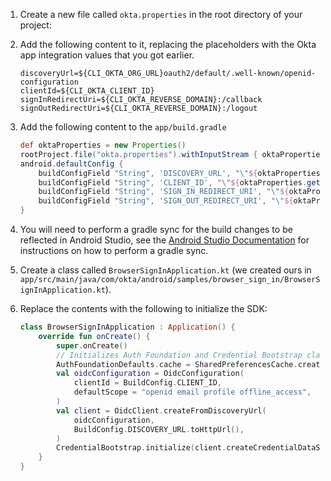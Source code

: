 1. Create a new file called `okta.properties` in the root directory of your project:

1. Add the following content to it, replacing the placeholders with the Okta app integration values that you got earlier.

    ```properties
    discoveryUrl=${CLI_OKTA_ORG_URL}oauth2/default/.well-known/openid-configuration
    clientId=${CLI_OKTA_CLIENT_ID}
    signInRedirectUri=${CLI_OKTA_REVERSE_DOMAIN}:/callback
    signOutRedirectUri=${CLI_OKTA_REVERSE_DOMAIN}:/logout
    ```

1. Add the following content to the `app/build.gradle`

    ```groovy
    def oktaProperties = new Properties()
    rootProject.file("okta.properties").withInputStream { oktaProperties.load(it) }
    android.defaultConfig {
        buildConfigField "String", 'DISCOVERY_URL', "\"${oktaProperties.getProperty('discoveryUrl')}\""
        buildConfigField "String", 'CLIENT_ID', "\"${oktaProperties.getProperty('clientId')}\""
        buildConfigField "String", 'SIGN_IN_REDIRECT_URI', "\"${oktaProperties.getProperty('signInRedirectUri')}\""
        buildConfigField "String", 'SIGN_OUT_REDIRECT_URI', "\"${oktaProperties.getProperty('signOutRedirectUri')}\""
    }
    ```

1. You will need to perform a gradle sync for the build changes to be reflected in Android Studio, see the [Android Studio Documentation](https://developer.android.com/studio/build#sync-files) for instructions on how to perform a gradle sync.

1. Create a class called `BrowserSignInApplication.kt` (we created ours in `app/src/main/java/com/okta/android/samples/browser_sign_in/BrowserSignInApplication.kt`).

1. Replace the contents with the following to initialize the SDK:

    ```kotlin
    class BrowserSignInApplication : Application() {
        override fun onCreate() {
            super.onCreate()
            // Initializes Auth Foundation and Credential Bootstrap classes for use in the Activity.
            AuthFoundationDefaults.cache = SharedPreferencesCache.create(this)
            val oidcConfiguration = OidcConfiguration(
                clientId = BuildConfig.CLIENT_ID,
                defaultScope = "openid email profile offline_access",
            )
            val client = OidcClient.createFromDiscoveryUrl(
                oidcConfiguration,
                BuildConfig.DISCOVERY_URL.toHttpUrl(),
            )
            CredentialBootstrap.initialize(client.createCredentialDataSource(this))
        }
    }
    ```
